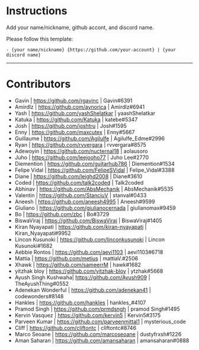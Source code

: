# Instructions

Add your name/nickname, github accont, and discord name.

Please follow this template:

```
- {your name/nickname} {https://github.com/your-account} | {your discord name}
```

---

# Contributors

- Gavin | https://github.com/rgavinc | Gavin#6391
- Amirdlz | https://github.com/aynorica | Amirdlz#6941
- Yash | https://github.com/yashShelatkar | yaashShelatkar
- Katuka | https://github.com/Katuka | katebe#5347
- Josh | https://github.com/joshtru | Josh#1595
- Enny | https://github.com/maxcutex | Enny#5667
- Guillaume | https://github.com/Agilulfe | Agilulfe_Edme#2996
- Ryan | https://github.com/rvvergara | rvvergara#8575
- Adewoyin | https://github.com/nucternal18 | aolausoro
- Juho | https://github.com/leejooho77 | Juho Lee#2770
- Diemention | https://github.com/guitarhub786 | Diemention#1534
- Felipe Vidal | https://github.com/FelipeSVidal | Felipe_Vidal#3388
- Diane | https://github.com/leighd2008 | Diane#3610
- Coded | https://github.com/talk2coded | Talk2coded
- Abhinav | https://github.com/AbsMechanik | AbsMechanik#5535
- Valentin | https://github.com/StanciuV | stanval#0433
- Aneesh | https://github.com/aneesh4995 | Aneesh#9599
- Giuliano | https://github.com/giulianocernada | giulianomax#9459
- Bo | https://github.com/zbc | Bo#3729
- BiswaViraj | https://github.com/BiswaViraj | BiswaViraj#1405
- Kiran Nyayapati | https://github.com/kiran-nyayapati | Kiran_Nyayapati#9952
- Lincon Kusunoki | https://github.com/linconkusunoki | Lincon Kusunoki#1682
- Aebbie Rontos | https://github.com/aevi1103 | aevi1103#6718
- Mattia | https://github.com/metius | mattiaV.#2506
- Xhawk | https://github.com/sameerrM | hawk#1682
- yitzhak bloy | https://github.com/yitzhak-bloy | ytzhak#5668
- Ayush Singh Kushwaha| https://github.com/Ayush909 | TheAyushThing#0552
- Adenekan Wonderful | https://github.com/adenekan41 | codewonders#8148
- Hankles | https://github.com/hankles | hankles\_#4107
- Pramod Singh | https://github.com/prmdsngh | pramod Singh#1495
- Kervin Vasquez | https://github.com/kervin5 | Kervin5#3175
- Parveen Kumar | https://github.com/parveenmittal1 | mysterious_code
- Cliff | https://github.com/cliftontc | cliftontc#8746
- Marco Seoane | https://github.com/marcoseoane | dustyfrxsh#1226 
- Aman Saharan | https://github.com/amansaharan | amansaharan#0888
